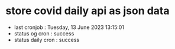 # store covid daily api as json data

- last cronjob : Tuesday, 13 June 2023 13:15:01
- status og cron : success
- status daily cron : success
      
      